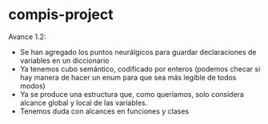 # compis-project

Avance 1.2: 
- Se han agregado los puntos neurálgicos para guardar declaraciones de variables en un diccionario
- Ya tenemos cubo semántico, codificado por enteros (podemos checar si hay manera de hacer un enum para que sea más legible de todos modos)
- Ya se produce una estructura que, como queríamos, solo considera alcance global y local de las variables.
- Tenemos duda con alcances en funciones y clases
